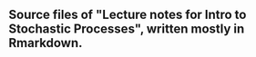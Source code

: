 ## Source files of "Lecture notes for Intro to Stochastic Processes", written mostly in Rmarkdown. 


